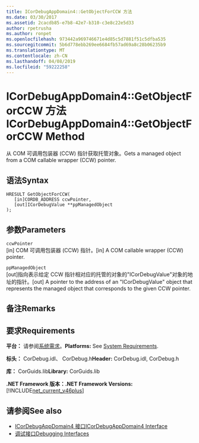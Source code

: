 ```yaml
---
title: ICorDebugAppDomain4::GetObjectForCCW 方法
ms.date: 03/30/2017
ms.assetid: 2cacdb85-e7b8-42e7-b310-c3e8c22e5d33
author: rpetrusha
ms.author: ronpet
ms.openlocfilehash: 973442a969746671e4d85c5d7881f51c5dfba535
ms.sourcegitcommit: 5b6d778ebb269ee6684fb57ad69a8c28b06235b9
ms.translationtype: MT
ms.contentlocale: zh-CN
ms.lasthandoff: 04/08/2019
ms.locfileid: "59222258"
---
```

# <a name="icordebugappdomain4getobjectforccw-method"></a><span data-ttu-id="da2b0-102">ICorDebugAppDomain4::GetObjectForCCW 方法</span><span class="sxs-lookup"><span data-stu-id="da2b0-102">ICorDebugAppDomain4::GetObjectForCCW Method</span></span>
<span data-ttu-id="da2b0-103">从 COM 可调用包装器 (CCW) 指针获取托管对象。</span><span class="sxs-lookup"><span data-stu-id="da2b0-103">Gets a managed object from a COM callable wrapper (CCW) pointer.</span></span>  
  
## <a name="syntax"></a><span data-ttu-id="da2b0-104">语法</span><span class="sxs-lookup"><span data-stu-id="da2b0-104">Syntax</span></span>  
  
```  
HRESULT GetObjectForCCW(  
   [in]CORDB_ADDRESS ccwPointer,   
   [out]ICorDebugValue **ppManagedObject  
);  
```  
  
## <a name="parameters"></a><span data-ttu-id="da2b0-105">参数</span><span class="sxs-lookup"><span data-stu-id="da2b0-105">Parameters</span></span>  
 `ccwPointer`  
 <span data-ttu-id="da2b0-106">[in] COM 可调用包装器 (CCW) 指针。</span><span class="sxs-lookup"><span data-stu-id="da2b0-106">[in] A COM callable wrapper (CCW) pointer.</span></span>  
  
 `ppManagedObject`  
 <span data-ttu-id="da2b0-107">[out]指向表示给定 CCW 指针相对应的托管的对象的"ICorDebugValue"对象的地址的指针。</span><span class="sxs-lookup"><span data-stu-id="da2b0-107">[out] A pointer to the address of an "ICorDebugValue" object that represents the managed object that corresponds to the given CCW pointer.</span></span>  
  
## <a name="remarks"></a><span data-ttu-id="da2b0-108">备注</span><span class="sxs-lookup"><span data-stu-id="da2b0-108">Remarks</span></span>  
  
## <a name="requirements"></a><span data-ttu-id="da2b0-109">要求</span><span class="sxs-lookup"><span data-stu-id="da2b0-109">Requirements</span></span>  
 <span data-ttu-id="da2b0-110">**平台：** 请参阅[系统需求](../../../../docs/framework/get-started/system-requirements.md)。</span><span class="sxs-lookup"><span data-stu-id="da2b0-110">**Platforms:** See [System Requirements](../../../../docs/framework/get-started/system-requirements.md).</span></span>  
  
 <span data-ttu-id="da2b0-111">**标头：** CorDebug.idl、 CorDebug.h</span><span class="sxs-lookup"><span data-stu-id="da2b0-111">**Header:** CorDebug.idl, CorDebug.h</span></span>  
  
 <span data-ttu-id="da2b0-112">**库：** CorGuids.lib</span><span class="sxs-lookup"><span data-stu-id="da2b0-112">**Library:** CorGuids.lib</span></span>  
  
 **<span data-ttu-id="da2b0-113">.NET Framework 版本：</span><span class="sxs-lookup"><span data-stu-id="da2b0-113">.NET Framework Versions:</span></span>** [!INCLUDE[net_current_v46plus](../../../../includes/net-current-v46plus-md.md)]  
  
## <a name="see-also"></a><span data-ttu-id="da2b0-114">请参阅</span><span class="sxs-lookup"><span data-stu-id="da2b0-114">See also</span></span>

- [<span data-ttu-id="da2b0-115">ICorDebugAppDomain4 接口</span><span class="sxs-lookup"><span data-stu-id="da2b0-115">ICorDebugAppDomain4 Interface</span></span>](../../../../docs/framework/unmanaged-api/debugging/icordebugappdomain4-interface.md)
- [<span data-ttu-id="da2b0-116">调试接口</span><span class="sxs-lookup"><span data-stu-id="da2b0-116">Debugging Interfaces</span></span>](../../../../docs/framework/unmanaged-api/debugging/debugging-interfaces.md)
